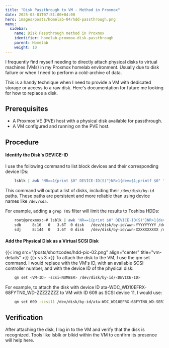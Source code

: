 ```yaml
---
title: "Disk Passthrough to VM - Method in Proxmox"
date: 2025-03-01T07:51:00+04:00
hero: images/posts/homelab-04/hdd-passthrough.png
menu:
  sidebar:
    name: Disk Passthrough method in Proxmox
    identifier: homelab-proxmox-disk-passthrough
    parent: Homelab
    weight: 10
---
```

I frequently find myself needing to directly attach physical disks to virtual machines (VMs) in my Proxmox homelab environment. 
Usually due to disk failure or when I need to perform a cold-archive of data.

This is a handy technique when I need to provide a VM with dedicated storage or access to a raw disk. Here's documentation for future me looking for how to replace a disk.

## Prerequisites
* A Proxmox VE (PVE) host with a physical disk available for passthrough.
* A VM configured and running on the PVE host.

## Procedure

#### Identify the Disk's DEVICE-ID
I use the following command to list block devices and their corresponding device IDs:

```bash
    lsblk | awk 'NR==1{print $0" DEVICE-ID(S)"}NR>1{dev=$1;printf $0" ";system("find /dev/disk/by-id -lname \"*"dev"\" -printf \" %p\"");print "";}'
```

This command will output a list of disks, including their `/dev/disk/by-id` paths. These paths are persistent and more reliable than using device names like `/dev/sda`.

For example, adding a `grep TOS` filter will limit the results to Toshiba HDDs:

```bash
    root@proxmox:~# lsblk | awk 'NR==1{print $0" DEVICE-ID(S)"}NR>1{dev=$1;printf $0" ";system("find /dev/disk/by-id -lname \"*"dev"\" -printf \" %p\"");print "";}' | grep TOS
    sdb     8:16   0   3.6T  0 disk   /dev/disk/by-id/wwn-YYYYYYYYY /dev/disk/by-id/ata-TOSHIBA_HDWG440_YYYYYYYYY
    sdj     8:144  0   3.6T  0 disk   /dev/disk/by-id/wwn-XXXXXXXXXX /dev/disk/by-id/ata-TOSHIBA_HDWG440_XXXXXXXXXX
```

#### Add the Physical Disk as a Virtual SCSI Disk
{{< img src="/posts/shortcodes/hdd-pic-02.png" align="center" title="vm-details" >}}
{{< vs 3 >}}
To attach the disk to the VM, I use the qm set command. I would replace <VM-ID> with the VM's ID, <NUMBER> with an available SCSI controller number, and <DEVICE-ID> with the device ID of the physical disk:

```bash
    qm set <VM-ID> -scsi<NUMBER> /dev/disk/by-id/<DEVICE-ID>
```
For example, to attach the disk with device ID ata-WDC_WD10EFRX-68FYTN0_WD-ZZZZZZZZ to VM with ID 609 as SCSI device 11, I would use:

```bash
    qm set 609 -scsi11 /dev/disk/by-id/ata-WDC_WD10EFRX-68FYTN0_WD-SERIALNUMBER
```

## Verification

After attaching the disk, I log in to the VM and verify that the disk is recognized. Tools like lsblk or blkid within the VM to confirm its presence will help here.
